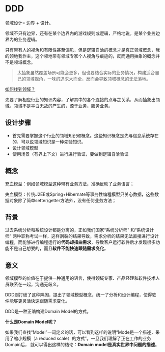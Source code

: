 # DDD

领域设计= 边界 + 设计。

领域不只有边界，还有在某个边界內的游戏规则或逻辑，严格地说，是某个业务边界內的业务逻辑。

只有带有人的视角和有限性甚至偏见，但是逻辑自洽的概念才是真正领域概念，我的领地我作主，这个领地带有领域专家个人视角与痕迹的，反而通用抽象的概念并不是领域概念。

> 太抽象虽然覆盖场景可能会更多，但也要结合实际的业务情况，构建适合自己的领域视角，一味的追求大而全，反而会导致领域概念的无法落地。

<u>如何找到领域？</u>

先要了解相应行业的知识内容，了解其中的各个连接的点与之关系，从而抽象出领域。领域不是平白无故的产生的，源于业务，服务业务。

## 设计步骤

- 首先需要掌握这个行业的领域知识和概念。这些知识概念是先与信息系统存在的，可以说领域知识是一种先验知识。
- 设计领域模型
- 使用场景（有界上下文）进行进行验证，要做到逻辑自洽验证

## 概念

充血模型：例如领域模型这种带有业务方法，准确反映了业务语言；

失血模型：传统J2EE或Spring+Hibernate等事务性编程模型只关心数据，这些数据对象除了简单setter/getter方法外，没有任何业务方法；

## 背景

过去系统分析和系统设计都是分离的，正如我们国家“系统分析师” 和“系统设计师” 两种职称考试一样，这样割裂的结果导致，需求分析的结果无法直接进行设计编程，而能够进行编程运行的**代码却扭曲需求**，导致客户运行软件后才发现很多功能不是自己想要的，而且**软件不能快速跟随需求变化**。

## 意义

领域模型的价值在于提供一种通用的语言，使得领域专家、产品经理和软件技术人员联系在一起，沟通无歧义。



DDD则打破了这种隔阂，提出了领域模型概念，统一了分析和设计编程，使得软件能够更灵活快速跟随需求变化。

DDD是一种正确构建Domain Model的方式。

**什么是Domain Model呢？** 

如果我们查找“Model”一词定义的话，可以看到这样的说明“Mode是一个描述，采用了缩小规模（a reduced scale）的方式”。一旦我们理解了正在工作的业务Domain后， 就可以得出这样的结论：**Domain model是真实世界中问题的描述**。 

